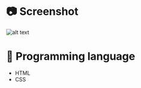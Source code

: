 # 📷 Screenshot

![alt text](https://std48196.000webhostapp.com/screenshort/html.jpg)

# 🧾 Programming language

- HTML
- CSS
